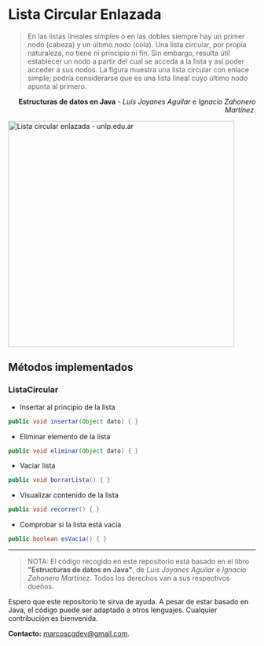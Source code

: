 # Lista Circular Enlazada

>En las listas lineales simples o en las dobles siempre hay un primer nodo (cabeza) y un último nodo (cola). Una lista circular, por propia naturaleza, no tiene ni principio ni fin. Sin embargo, resulta útil establecer un nodo a partir del cual se acceda a la lista y así poder acceder a sus nodos. La figura muestra una lista circular con enlace simple; podría considerarse que es una lista lineal cuyo último nodo apunta al primero.

<p style='text-align: right;'><b>Estructuras de datos en Java</b> - <i>Luis Joyanes Aguilar</i> e <i>Ignacio Zahonero Martínez</i>.</p>

<img src="http://blogs.unlp.edu.ar/programacion2/files/2012/08/LC.jpg" alt="Lista circular enlazada - unlp.edu.ar" width="460"/>

## Métodos implementados

### ListaCircular

- Insertar al principio de la lista
```java
public void insertar(Object dato) { }
```

- Eliminar elemento de la lista
```java
public void eliminar(Object dato) { }
```

- Vaciar lista
```java
public void borrarLista() { }
```

- Visualizar contenido de la lista
```java
public void recorrer() { }
```

- Comprobar si la lista está vacía
```java
public boolean esVacia() { }
```

---

> NOTA: El código recogido en este repositorio está basado en el libro **"Estructuras de datos en Java"**, de _Luis Joyanes Aguilar_ e _Ignacio Zahonero Martínez_. Todos los derechos van a sus respectivos dueños.

Espero que este repositorio te sirva de ayuda. A pesar de estar basado en Java, el código puede ser adaptado a otros lenguajes. Cualquier contribución es bienvenida.

**Contacto:** [marcoscgdev@gmail.com](mailto:marcoscgdev@gmail.com).